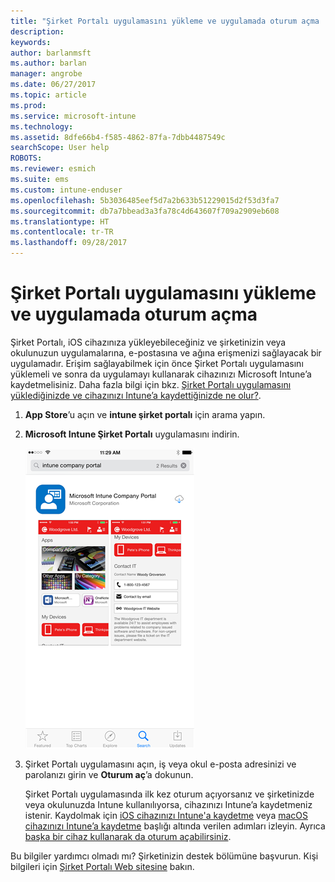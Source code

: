 ```yaml
---
title: "Şirket Portalı uygulamasını yükleme ve uygulamada oturum açma | Microsoft Docs"
description: 
keywords: 
author: barlanmsft
ms.author: barlan
manager: angrobe
ms.date: 06/27/2017
ms.topic: article
ms.prod: 
ms.service: microsoft-intune
ms.technology: 
ms.assetid: 8dfe66b4-f585-4862-87fa-7dbb4487549c
searchScope: User help
ROBOTS: 
ms.reviewer: esmich
ms.suite: ems
ms.custom: intune-enduser
ms.openlocfilehash: 5b3036485eef5d7a2b633b51229015d2f53d3fa7
ms.sourcegitcommit: db7a7bbead3a3fa78c4d643607f709a2909eb608
ms.translationtype: HT
ms.contentlocale: tr-TR
ms.lasthandoff: 09/28/2017
---
```

# <a name="install-and-sign-in-to-the-company-portal-app"></a>Şirket Portalı uygulamasını yükleme ve uygulamada oturum açma

Şirket Portalı, iOS cihazınıza yükleyebileceğiniz ve şirketinizin veya okulunuzun uygulamalarına, e-postasına ve ağına erişmenizi sağlayacak bir uygulamadır.  Erişim sağlayabilmek için önce Şirket Portalı uygulamasını yüklemeli ve sonra da uygulamayı kullanarak cihazınızı Microsoft Intune’a kaydetmelisiniz. Daha fazla bilgi için bkz. [Şirket Portalı uygulamasını yüklediğinizde ve cihazınızı Intune’a kaydettiğinizde ne olur?](what-happens-if-you-install-the-company-portal-app-and-enroll-your-device-in-intune-ios.md).

1.  **App Store**’u açın ve **intune şirket portalı** için arama yapın.

2.  **Microsoft Intune Şirket Portalı** uygulamasını indirin.

    ![Intune Şirket Portalı uygulamasını indirme](./media/ios-cpinstall-1-cpinstore.png)

3.  Şirket Portalı uygulamasını açın, iş veya okul e-posta adresinizi ve parolanızı girin ve **Oturum aç**’a dokunun.

    Şirket Portalı uygulamasında ilk kez oturum açıyorsanız ve şirketinizde veya okulunuzda Intune kullanılıyorsa, cihazınızı Intune’a kaydetmeniz istenir. Kaydolmak için [iOS cihazınızı Intune'a kaydetme](enroll-your-device-in-intune-ios.md) veya [macOS cihazınızı Intune’a kaydetme](enroll-your-device-in-intune-macos.md) başlığı altında verilen adımları izleyin. Ayrıca [başka bir cihaz kullanarak da oturum açabilirsiniz](https://docs.microsoft.com/intune-user-help/sign-in-to-the-company-portal#signing-in-from-another-device). 

Bu bilgiler yardımcı olmadı mı? Şirketinizin destek bölümüne başvurun. Kişi bilgileri için [Şirket Portalı Web sitesine](https://portal.manage.microsoft.com) bakın.
